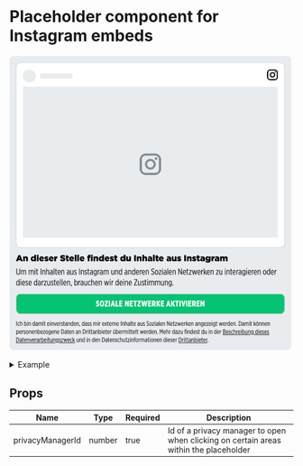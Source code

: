 # Placeholder component for Instagram embeds

<p>
  <img src="../../../../docs/embed-instagram-placeholder.png" alt="Embed placeholder Instagram" width="500" />
</p>

<details>
<summary>Example</summary>

```vue
<template>
  <embed-instagram-placeholder :privacyManagerId="privacyManagerId"></embed-instagram-placeholder>
</template>

<script>
import { EmbedInstagramPlaceholder } from '@spring-media/red-sourcepoint-cmp/dist/esm/vue/components/EmbedInstagramPlaceholder';

export default {
  components: { EmbedInstagramPlaceholder },
  data: () => ({
    privacyManagerId: 12345,
  }),
};
</script>

<style lang="scss">
@import '~@spring-media/red-sourcepoint-cmp/dist/esm/vue/components/EmbedInstagramPlaceholder.css';
</style>
```
</details>

## Props

| Name             | Type   | Required | Description |
| ---------------- | ------ | -------- | ----------- |
| privacyManagerId | number | true     | Id of a privacy manager to open when clicking on certain areas within the placeholder |
